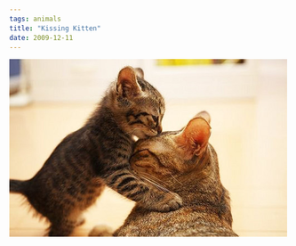```yaml
---
tags: animals
title: "Kissing Kitten"
date: 2009-12-11
---
```




![kissingcat.jpeg](https://raw.githubusercontent.com/muneer78/muneer78.github.io/master/images/kissingcat.jpeg)